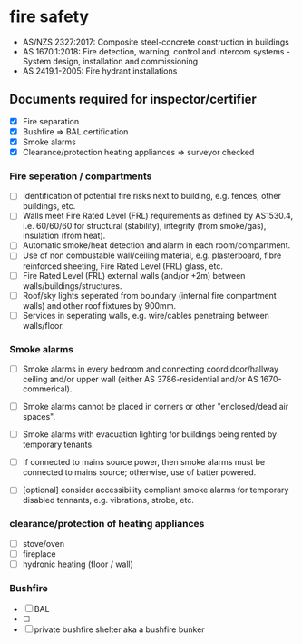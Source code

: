 # fire safety

 * AS/NZS 2327:2017: Composite steel-concrete construction in buildings
 * AS 1670.1:2018: Fire detection, warning, control and intercom systems - System design, installation and commissioning
 * AS 2419.1-2005: Fire hydrant installations

## Documents required for inspector/certifier

  - [x] Fire separation
  - [x] Bushfire => BAL certification
  - [x] Smoke alarms
  - [x] Clearance/protection heating appliances => surveyor checked

### Fire seperation / compartments

  - [ ] Identification of potential fire risks next to building, e.g. fences, other buildings, etc.
  - [ ] Walls meet Fire Rated Level (FRL) requirements as defined by AS1530.4, i.e. 60/60/60 for structural (stability), integrity (from smoke/gas), insulation (from heat).
  - [ ] Automatic smoke/heat detection and alarm in each room/compartment.
  - [ ] Use of non combustable wall/ceiling material, e.g. plasterboard, fibre reinforced sheeting, Fire Rated Level (FRL) glass, etc.
  - [ ] Fire Rated Level (FRL) external walls (and/or +2m) between walls/buildings/structures.
  - [ ] Roof/sky lights seperated from boundary (internal fire compartment walls) and other roof fixtures by 900mm.
  - [ ] Services in seperating walls, e.g. wire/cables penetraing between walls/floor.

### Smoke alarms
  - [ ] Smoke alarms in every bedroom and connecting coordidoor/hallway ceiling and/or upper wall (either AS 3786-residential and/or AS 1670-commerical).
  - [ ] Smoke alarms cannot be placed in corners or other "enclosed/dead air spaces".
  - [ ] Smoke alarms with evacuation lighting for buildings being rented by temporary tenants. 
  - [ ] If connected to mains source power, then smoke alarms must be connected to mains source; otherwise, use of batter powered.
  - [ ] [optional] consider accessibility compliant smoke alarms for temporary disabled tennants, e.g. vibrations, strobe, etc.


### clearance/protection of heating appliances

  - [ ] stove/oven
  - [ ] fireplace
  - [ ] hydronic heating (floor / wall)

### Bushfire
  - [ ] BAL
  - [ ] 
  - [ ] private bushfire shelter aka a bushfire bunker
